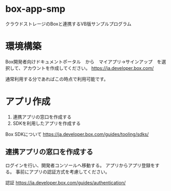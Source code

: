# box-app-smp
クラウドストレージのBoxと連携するVB版サンプルプログラム


# 環境構築
Box開発者向けドキュメントポータル　から　マイアプリ→サインアップ　を選択して、アカウントを作成してください。
https://ja.developer.box.com/

通常利用する分であればこの時点で利用可能です。

# アプリ作成
1. 連携アプリの窓口を作成する
2. SDKを利用したアプリを作成する

Box SDKについて
https://ja.developer.box.com/guides/tooling/sdks/



## 連携アプリの窓口を作成する
ログインを行い、開発者コンソールへ移動する。
アプリからアプリ登録をする。
事前にアプリの認証方式を考慮してください。

認証
https://ja.developer.box.com/guides/authentication/

